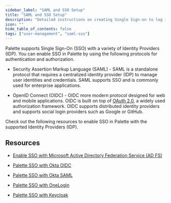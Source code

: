 ```yaml
---
sidebar_label: "SAML and SSO Setup"
title: "SAML and SSO Setup"
description: "Detailed instructions on creating Single Sign-on to log in to Palette using SAML 2.0"
icon: ""
hide_table_of_contents: false
tags: ["user-management", "saml-sso"]
---
```


Palette supports Single Sign-On (SSO) with a variety of Identity Providers (IDP). You can enable SSO in Palette by using
the following protocols for authentication and authorization.

- Security Assertion Markup Language (SAML) - SAML is a standalone protocol that requires a centralized identity
  provider (IDP) to manage user identities and credentials. SAML supports SSO and is commonly used for enterprise
  applications.

- OpenID Connect (OIDC) - OIDC more modern protocol designed for web and mobile applications. OIDC is built on top of
  [OAuth 2.0](https://www.rfc-editor.org/rfc/rfc6749), a widely used authorization framework. OIDC supports distributed
  identity providers and supports social login providers such as Google or GitHub.

Check out the following resources to enable SSO in Palette with the supported Identity Providers (IDP).

## Resources

- [Enable SSO with Microsoft Active Directory Federation Service (AD FS)](palette-sso-with-adfs.md)

- [Palette SSO with Okta OIDC](palette-sso-with-okta.md)

- [Palette SSO with Okta SAML](palette-sso-with-okta-saml.md)

- [Palette SSO with OneLogin](palette-sso-with-onelogin.md)

- [Palette SSO with Keycloak](palette-sso-with-keycloak.md)

